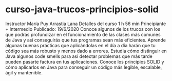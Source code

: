 # curso-java-trucos-principios-solid
Instructor
María Puy Arrastia Lana
Detalles del curso
1 h 56 min
Principiante + Intermedio
Publicado: 19/6/2020
Conoce algunos de los trucos con los que podrás profundizar en el funcionamiento de las clases más comunes de Java y así conseguirás que tus programas sean más eficientes. Aprende algunas buenas prácticas que aplicándolas en el día a día harán que tu código sea más robusto y menos dado a errores. Estudia cómo distinguir en Java algunos code smells para así detectar problemas que más tarde pueden pasarte factura en tus aplicaciones. Conoce los principios SOLID y cómo aplicarlos en Java para conseguir un código más legible, escalable, ágil y mantenible.
